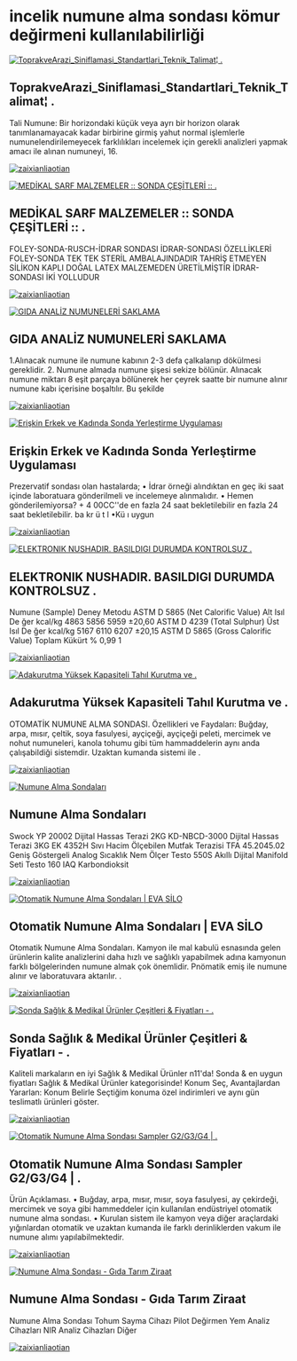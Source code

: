 # incelik numune alma sondası kömur değirmeni kullanılabilirliği
<a href="https://mnn.zoosnet.net/LR/Chatpre.aspx?id=MNN94995150&p=https://topgrinding.com/" target="_blank">![ToprakveArazi_Siniflamasi_Standartlari_Teknik_Talimat¦ .](https://github.com/technlg/images/blob/main/41.jpg)</a>
## ToprakveArazi_Siniflamasi_Standartlari_Teknik_Talimat¦ .
Tali Numune: Bir horizondaki küçük veya ayrı bir horizon olarak tanımlanamayacak kadar birbirine girmiş yahut normal işlemlerle numunelendirilemeyecek farklılıkları incelemek için gerekli analizleri yapmak amacı ile alınan numuneyi, 16.
<a href="https://mnn.zoosnet.net/LR/Chatpre.aspx?id=MNN94995150&p=https://topgrinding.com/" target="_blank"><img src="https://github.com/technlg/images/raw/main/chat11.jpg" alt="zaixianliaotian"/></a><a href="//whatsapp.shibangsoft.com/WhatsApp.php" ><img src="https://github.com/technlg/images/raw/main/chat11.png" alt=""></a>
<a href="https://mnn.zoosnet.net/LR/Chatpre.aspx?id=MNN94995150&p=https://topgrinding.com/" target="_blank">![MEDİKAL SARF MALZEMELER :: SONDA ÇEŞİTLERİ :: .](https://github.com/technlg/images/blob/main/5.jpg)</a>
## MEDİKAL SARF MALZEMELER :: SONDA ÇEŞİTLERİ :: .
FOLEY-SONDA-RUSCH-İDRAR SONDASI İDRAR-SONDASI ÖZELLİKLERİ  FOLEY-SONDA TEK TEK STERİL AMBALAJINDADIR TAHRİŞ ETMEYEN SİLİKON KAPLI DOĞAL LATEX MALZEMEDEN ÜRETİLMİŞTİR İDRAR-SONDASI İKİ YOLLUDUR
<a href="https://mnn.zoosnet.net/LR/Chatpre.aspx?id=MNN94995150&p=https://topgrinding.com/" target="_blank"><img src="https://github.com/technlg/images/raw/main/chat11.jpg" alt="zaixianliaotian"/></a><a href="//whatsapp.shibangsoft.com/WhatsApp.php" ><img src="https://github.com/technlg/images/raw/main/chat11.png" alt=""></a>
<a href="https://mnn.zoosnet.net/LR/Chatpre.aspx?id=MNN94995150&p=https://topgrinding.com/" target="_blank">![GIDA ANALİZ NUMUNELERİ SAKLAMA](https://github.com/technlg/images/blob/main/37.jpg)</a>
## GIDA ANALİZ NUMUNELERİ SAKLAMA
1.Alınacak numune ile numune kabının 2-3 defa çalkalanıp dökülmesi gereklidir. 2. Numune almada numune şişesi sekize bölünür. Alınacak numune miktarı 8 eşit parçaya bölünerek her çeyrek saatte bir numune alınır numune kabı içerisine boşaltılır. Bu şekilde
<a href="https://mnn.zoosnet.net/LR/Chatpre.aspx?id=MNN94995150&p=https://topgrinding.com/" target="_blank"><img src="https://github.com/technlg/images/raw/main/chat11.jpg" alt="zaixianliaotian"/></a><a href="//whatsapp.shibangsoft.com/WhatsApp.php" ><img src="https://github.com/technlg/images/raw/main/chat11.png" alt=""></a>
<a href="https://mnn.zoosnet.net/LR/Chatpre.aspx?id=MNN94995150&p=https://topgrinding.com/" target="_blank">![Erişkin Erkek ve Kadında Sonda Yerleştirme Uygulaması](https://github.com/technlg/images/blob/main/32.jpg)</a>
## Erişkin Erkek ve Kadında Sonda Yerleştirme Uygulaması
Prezervatif sondası olan hastalarda; • İdrar örneği alındıktan en geç iki saat içinde laboratuara gönderilmeli ve incelemeye alınmalıdır. • Hemen gönderilemiyorsa? + 4 00CC''de en fazla 24 saat bekletilebilir en fazla 24 saat bekletilebilir. ba kr ü t l •Kü ı uygun 
<a href="https://mnn.zoosnet.net/LR/Chatpre.aspx?id=MNN94995150&p=https://topgrinding.com/" target="_blank"><img src="https://github.com/technlg/images/raw/main/chat11.jpg" alt="zaixianliaotian"/></a><a href="//whatsapp.shibangsoft.com/WhatsApp.php" ><img src="https://github.com/technlg/images/raw/main/chat11.png" alt=""></a>
<a href="https://mnn.zoosnet.net/LR/Chatpre.aspx?id=MNN94995150&p=https://topgrinding.com/" target="_blank">![ELEKTRONIK NUSHADIR. BASILDIGI DURUMDA KONTROLSUZ .](https://github.com/technlg/images/blob/main/46.jpg)</a>
## ELEKTRONIK NUSHADIR. BASILDIGI DURUMDA KONTROLSUZ .
Numune (Sample) Deney Metodu ASTM D 5865 (Net Calorific Value)  Alt Isıl De ğer kcal/kg 4863 5856 5959 ±20,60 ASTM D 4239 (Total Sulphur)  Üst Isıl De ğer kcal/kg 5167 6110 6207 ±20,15 ASTM D 5865 (Gross Calorific Value)  Toplam Kükürt % 0,99 1
<a href="https://mnn.zoosnet.net/LR/Chatpre.aspx?id=MNN94995150&p=https://topgrinding.com/" target="_blank"><img src="https://github.com/technlg/images/raw/main/chat11.jpg" alt="zaixianliaotian"/></a><a href="//whatsapp.shibangsoft.com/WhatsApp.php" ><img src="https://github.com/technlg/images/raw/main/chat11.png" alt=""></a>
<a href="https://mnn.zoosnet.net/LR/Chatpre.aspx?id=MNN94995150&p=https://topgrinding.com/" target="_blank">![Adakurutma Yüksek Kapasiteli Tahıl Kurutma ve .](https://github.com/technlg/images/blob/main/53.jpg)</a>
## Adakurutma Yüksek Kapasiteli Tahıl Kurutma ve .
OTOMATİK NUMUNE ALMA SONDASI. Özellikleri ve Faydaları: Buğday, arpa, mısır, çeltik, soya fasulyesi, ayçiçeği, ayçiçeği peleti, mercimek ve nohut numuneleri, kanola tohumu gibi tüm hammaddelerin aynı anda çalışabildiği sistemdir. Uzaktan kumanda sistemi ile .
<a href="https://mnn.zoosnet.net/LR/Chatpre.aspx?id=MNN94995150&p=https://topgrinding.com/" target="_blank"><img src="https://github.com/technlg/images/raw/main/chat11.jpg" alt="zaixianliaotian"/></a><a href="//whatsapp.shibangsoft.com/WhatsApp.php" ><img src="https://github.com/technlg/images/raw/main/chat11.png" alt=""></a>
<a href="https://mnn.zoosnet.net/LR/Chatpre.aspx?id=MNN94995150&p=https://topgrinding.com/" target="_blank">![Numune Alma Sondaları](https://github.com/technlg/images/blob/main/40.jpg)</a>
## Numune Alma Sondaları
Swock YP 20002 Dijital Hassas Terazi 2KG KD-NBCD-3000 Dijital Hassas Terazi 3KG EK 4352H Sıvı Hacim Ölçebilen Mutfak Terazisi TFA 45.2045.02 Geniş Göstergeli Analog Sıcaklık Nem Ölçer Testo 550S Akıllı Dijital Manifold Seti Testo 160 IAQ Karbondioksit
<a href="https://mnn.zoosnet.net/LR/Chatpre.aspx?id=MNN94995150&p=https://topgrinding.com/" target="_blank"><img src="https://github.com/technlg/images/raw/main/chat11.jpg" alt="zaixianliaotian"/></a><a href="//whatsapp.shibangsoft.com/WhatsApp.php" ><img src="https://github.com/technlg/images/raw/main/chat11.png" alt=""></a>
<a href="https://mnn.zoosnet.net/LR/Chatpre.aspx?id=MNN94995150&p=https://topgrinding.com/" target="_blank">![Otomatik Numune Alma Sondaları | EVA SİLO](https://github.com/technlg/images/blob/main/57.jpg)</a>
## Otomatik Numune Alma Sondaları | EVA SİLO
Otomatik Numune Alma Sondaları. Kamyon ile mal kabulü esnasında gelen ürünlerin kalite analizlerini daha hızlı ve sağlıklı yapabilmek adına kamyonun farklı bölgelerinden numune almak çok önemlidir. Pnömatik emiş ile numune alınır ve laboratuvara aktarılır. .
<a href="https://mnn.zoosnet.net/LR/Chatpre.aspx?id=MNN94995150&p=https://topgrinding.com/" target="_blank"><img src="https://github.com/technlg/images/raw/main/chat11.jpg" alt="zaixianliaotian"/></a><a href="//whatsapp.shibangsoft.com/WhatsApp.php" ><img src="https://github.com/technlg/images/raw/main/chat11.png" alt=""></a>
<a href="https://mnn.zoosnet.net/LR/Chatpre.aspx?id=MNN94995150&p=https://topgrinding.com/" target="_blank">![Sonda Sağlık & Medikal Ürünler Çeşitleri & Fiyatları - .](https://github.com/technlg/images/blob/main/31.jpg)</a>
## Sonda Sağlık & Medikal Ürünler Çeşitleri & Fiyatları - .
Kaliteli markaların en iyi Sağlık & Medikal Ürünler n11'da! Sonda & en uygun fiyatları Sağlık & Medikal Ürünler kategorisinde! Konum Seç, Avantajlardan Yararlan: Konum Belirle Seçtiğim konuma özel indirimleri ve aynı gün teslimatlı ürünleri göster.
<a href="https://mnn.zoosnet.net/LR/Chatpre.aspx?id=MNN94995150&p=https://topgrinding.com/" target="_blank"><img src="https://github.com/technlg/images/raw/main/chat11.jpg" alt="zaixianliaotian"/></a><a href="//whatsapp.shibangsoft.com/WhatsApp.php" ><img src="https://github.com/technlg/images/raw/main/chat11.png" alt=""></a>
<a href="https://mnn.zoosnet.net/LR/Chatpre.aspx?id=MNN94995150&p=https://topgrinding.com/" target="_blank">![Otomatik Numune Alma Sondası Sampler G2/G3/G4 | .](https://github.com/technlg/images/blob/main/30.jpg)</a>
## Otomatik Numune Alma Sondası Sampler G2/G3/G4 | .
Ürün Açıklaması. • Buğday, arpa, mısır, mısır, soya fasulyesi, ay çekirdeği, mercimek ve soya gibi hammeddeler için kullanılan endüstriyel otomatik numune alma sondası. • Kurulan sistem ile kamyon veya diğer araçlardaki yığınlardan otomatik ve uzaktan kumanda ile farklı derinliklerden vakum ile numune alımı yapılabilmektedir.
<a href="https://mnn.zoosnet.net/LR/Chatpre.aspx?id=MNN94995150&p=https://topgrinding.com/" target="_blank"><img src="https://github.com/technlg/images/raw/main/chat11.jpg" alt="zaixianliaotian"/></a><a href="//whatsapp.shibangsoft.com/WhatsApp.php" ><img src="https://github.com/technlg/images/raw/main/chat11.png" alt=""></a>
<a href="https://mnn.zoosnet.net/LR/Chatpre.aspx?id=MNN94995150&p=https://topgrinding.com/" target="_blank">![Numune Alma Sondası - Gıda Tarım Ziraat](https://github.com/technlg/images/blob/main/39.jpg)</a>
## Numune Alma Sondası - Gıda Tarım Ziraat
Numune Alma Sondası Tohum Sayma Cihazı Pilot Değirmen Yem Analiz Cihazları NIR Analiz Cihazları Diğer
<a href="https://mnn.zoosnet.net/LR/Chatpre.aspx?id=MNN94995150&p=https://topgrinding.com/" target="_blank"><img src="https://github.com/technlg/images/raw/main/chat11.jpg" alt="zaixianliaotian"/></a><a href="//whatsapp.shibangsoft.com/WhatsApp.php" ><img src="https://github.com/technlg/images/raw/main/chat11.png" alt=""></a>
